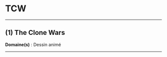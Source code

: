# TCW

--------------------

## (1) The Clone Wars

**Domaine(s)** : Dessin animé

--------------------